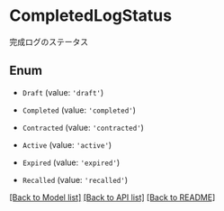 # CompletedLogStatus

完成ログのステータス

## Enum

- `Draft` (value: `'draft'`)

- `Completed` (value: `'completed'`)

- `Contracted` (value: `'contracted'`)

- `Active` (value: `'active'`)

- `Expired` (value: `'expired'`)

- `Recalled` (value: `'recalled'`)

[[Back to Model list]](../README.md#documentation-for-models) [[Back to API list]](../README.md#documentation-for-api-endpoints) [[Back to README]](../README.md)
